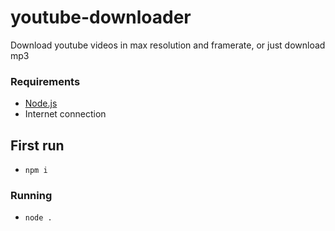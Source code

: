 # youtube-downloader
Download youtube videos in max resolution and framerate, or just download mp3
### Requirements
- [Node.js](https://nodejs.org)
- Internet connection

## First run
- `npm i`

### Running
- `node .`
